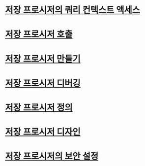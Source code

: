 # [저장 프로시저의 쿼리 컨텍스트 액세스](accessing-query-context-in-stored-procedures.md)
# [저장 프로시저 호출](calling-stored-procedures.md)
# [저장 프로시저 만들기](creating-stored-procedures.md)
# [저장 프로시저 디버깅](debugging-stored-procedures.md)
# [저장 프로시저 정의](defining-stored-procedures.md)
# [저장 프로시저 디자인](designing-stored-procedures.md)
# [저장 프로시저의 보안 설정](setting-security-for-stored-procedures.md)

